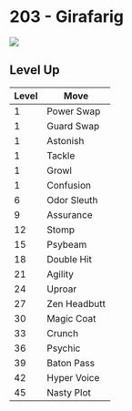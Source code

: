# 203 - Girafarig
![][203]

## Level Up

Level | Move
---   | ---
  1   | Power Swap
  1   | Guard Swap
  1   | Astonish
  1   | Tackle
  1   | Growl
  1   | Confusion
  6   | Odor Sleuth
  9   | Assurance
 12   | Stomp
 15   | Psybeam
 18   | Double Hit
 21   | Agility
 24   | Uproar
 27   | Zen Headbutt
 30   | Magic Coat
 33   | Crunch
 36   | Psychic
 39   | Baton Pass
 42   | Hyper Voice
 45   | Nasty Plot



[203]: ../img/pokemon/203.png

